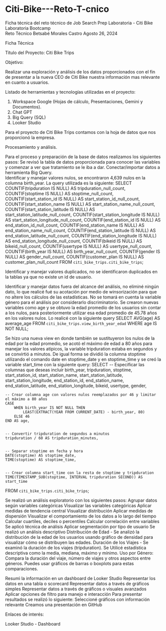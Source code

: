 # Citi-Bike---Reto-T-cnico
Ficha técnica del reto técnico de Job Search Prep Laboratoria - Citi Bike
Laboratoria Bootcamp  
Reto Técnico
Betsabé Morales Castro
Agosto 26, 2024


Ficha Técnica

Título del Proyecto:	Citi Bike Trips

Objetivo:

Realizar una exploración y análisis de los datos proporcionados con el fin de presentar a la nueva CEO de Citi Bike nuestra información mas relevante en cuanto a usuarios.


Listado de herramientas y tecnologías utilizadas en el proyecto:

1) Workspace Google (Hojas de cálculo, Presentaciones, Gemini y Documentos).
2) Chat GPT
3) Big Query (SQL)
4) Looker Studio


Para el proyecto de Citi Bike Trips contamos con la hoja de datos que nos proporcionó la empresa.



Procesamiento y análisis.

Para el proceso y preparación de la base de datos realizamos los siguientes pasos:
Se revisó la tabla de datos proporcionada para conocer las variables y comenzar a ver que tratamiento se le iba a dar.
Conectar/importar datos a herramienta Big Query.   
Identificar y manejar valores nulos, se encontraron 4,639 nulos en la columna birth_year.
La query utilizada es la siguiente:
SELECT
  COUNTIF(tripduration IS NULL) AS tripduration_null_count,
  COUNTIF(stoptime IS NULL) AS stoptime_null_count,
  COUNTIF(start_station_id IS NULL) AS start_station_id_null_count,
  COUNTIF(start_station_name IS NULL) AS start_station_name_null_count,
  COUNTIF(start_station_latitude IS NULL) AS start_station_latitude_null_count,
  COUNTIF(start_station_longitude IS NULL) AS start_station_longitude_null_count,
  COUNTIF(end_station_id IS NULL) AS end_station_id_null_count,
  COUNTIF(end_station_name IS NULL) AS end_station_name_null_count,
  COUNTIF(end_station_latitude IS NULL) AS end_station_latitude_null_count,
  COUNTIF(end_station_longitude IS NULL) AS end_station_longitude_null_count,
  COUNTIF(bikeid IS NULL) AS bikeid_null_count,
  COUNTIF(usertype IS NULL) AS usertype_null_count,
  COUNTIF(birth_year IS NULL) AS birth_year_null_count,
  COUNTIF(gender IS NULL) AS gender_null_count,
  COUNTIF(customer_plan IS NULL) AS customer_plan_null_count
FROM
  `citi_bike_trips.citi_bike_trips`;


Identificar y manejar valores duplicados, no se identificaron duplicados en la  tablas ya que no existe un id de usuario.

Identificar y manejar datos fuera del alcance del análisis, no eliminé ningún dato, lo que realicé fué su acotación por medio de winsorización para que no altere los cálculos de las estadísticas. No se tomará en cuenta la variable género para el análisis por considerarlo discriminatorio.
Se crearon nuevas variables como age y se obtuvo la edad promedio de los usuarios sin contar a los nulos, para posteriormente utilizar esa edad promedio de 45.78 años en los valores nulos. Lo realicé con la siguiente query 
SELECT
    AVG(age) AS average_age
FROM
    `citi_bike_trips.view_birth_year_edad`
WHERE
    age IS NOT NULL;

Se hizo una nueva view en donde también se sustituyeron los nulos de la edad por la edad promedio, se acotó el máximo de edad a 80 años para manejar los valores atípicos,  la variable tripduration estaba en segundos y se convirtió a minutos. De igual forma se dividió la columna stoptime utilizando el comando date en stoptime_date y en stoptime_time y se creó la variable start_time con la siguiente query:
SELECT
    -- Especificar las columnas que deseas incluir
    birth_year,
    tripduration,
    stoptime,
    start_station_id,
    start_station_name, 
    start_station_latitude,
    start_station_longitude,
    end_station_id,
    end_station_name,
    end_station_latitude,
    end_station_longitude,
    bikeid,
    usertype,
    gender,


    -- Crear columna age con valores nulos reemplazados por 46 y limitar el máximo a 80 años
    CASE
        WHEN birth_year IS NOT NULL THEN 
            LEAST(EXTRACT(YEAR FROM CURRENT_DATE) - birth_year, 80)
        ELSE 46
    END AS age,


    -- Convertir tripduration de segundos a minutos
    tripduration / 60 AS tripduration_minutes,


    -- Separar stoptime en fecha y hora
    DATE(stoptime) AS stoptime_date,
    TIME(stoptime) AS stoptime_time,


    -- Crear columna start_time con la resta de stoptime y tripduration
    TIME(TIMESTAMP_SUB(stoptime, INTERVAL tripduration SECOND)) AS start_time


FROM
    `citi_bike_trips.citi_bike_trips`;



Se realizó un análisis exploratorio con los siguientes pasos:
Agrupar datos según variables categóricas
Visualizar las variables categóricas
Aplicar medidas de tendencia central
Visualizar distribución
Aplicar medidas de dispersión
Visualizar el comportamiento de los datos a lo largo del tiempo
Calcular cuartiles, deciles o percentiles
Calcular correlación entre variables
Se aplicó técnica de análisis
Aplicar segmentación por tipo de usuario
Se realizó un análisis descriptivo
Distribución de Edad - Se analizó la distribución de la edad de los usuarios usando gráfico de densidad para visualizar cómo se distribuyen las edades.
Duración de los Viajes - Se examinó la duración de los viajes (tripduration). Se Utilicé estadística descriptiva como la media, mediana, máximo y mínimo. Uso por Género:
Compara la duración del viaje, número de viajes y otros aspectos entre géneros. Puedes usar gráficos de barras o boxplots para estas comparaciones.

Resumì la información en un dashboard de Looker Studio
Representar los datos en una tabla o scorecard
Representar datos a través de gráficos simples
Representar datos a través de gráficos o visuales avanzados
Aplicar opciones de filtro para manejo e interacción
Para presentar resultados se realizó lo siguiente:
Seleccioné gráficos con información relevante
Creamos una presentación en GitHub



Enlaces de interés:


Looker Studio - Dashboard 

